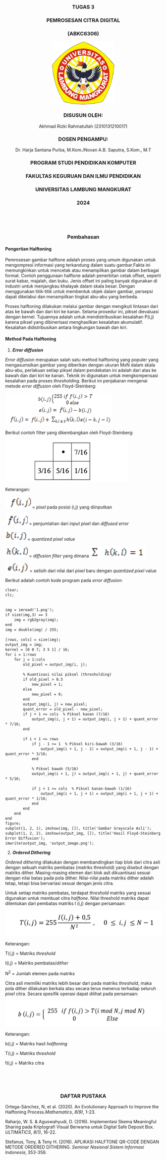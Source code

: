 <div align="center">

### TUGAS 3
### PEMROSESAN CITRA DIGITAL
### (ABKC6306)
 
<img src="lambangULM2021warna.png" alt="drawing" width="200"/> 

### DISUSUN OLEH:
Akhmad Rizki Rahmatullah (2310131210017)
### DOSEN PENGAMPU:
Dr. Harja Santana Purba, M.Kom./Novan A.B. Saputra, S.Kom., M.T

### PROGRAM STUDI PENDIDIKAN KOMPUTER
### FAKULTAS KEGURUAN DAN ILMU PENDIDIKAN
### UNIVERSITAS LAMBUNG MANGKURAT
### 2024

</div>
<br>
<br>
<br>

<div align="center">
 
### Pembahasan

</div>

#### Pengertian Halftoning

Pemrosesan gambar halftone adalah proses yang umum digunakan untuk mengompresi informasi yang terkandung dalam suatu gambar.Fakta ini memungkinkan untuk mencetak atau menampilkan gambar dalam berbagai format. Contoh penggunaan halftone adalah penerbitan cetak offset, seperti surat kabar, majalah, dan buku. Jenis offset ini paling banyak digunakan di industri untuk menjangkau khalayak dalam skala besar. Dengan menggunakan titik-titik untuk membentuk objek dalam gambar,  persepsi dapat dikelabui dan menampilkan tingkat abu-abu yang berbeda.

Proses halftoning dilakukan melalui gambar dengan mengikuti lintasan dari atas ke bawah dan dari kiri ke kanan. Selama prosedur ini, piksel dievaluasi dengan kernel. Tujuannya adalah untuk mendistribusikan kesalahan P(i,j) karena piksel yang dibinerisasi menghasilkan kesalahan akumulatif. Kesalahan didistribusikan antara lingkungan bawah dan kiri.

#### Method Pada Halftoning
1. **_Error diffusion_**

_Error diffusion_ merupakan salah satu method halftoning yang populer yang mengasumsikan gambar yang diberikan dengan ukuran MxN dalam skala abu-abu, perlakuan setiap piksel dalam pendekatan ini adalah dari atas ke bawah dan dari kiri ke kanan. Teknik ini digunakan untuk mengkompensasi kesalahan pada proses _thresholding_. Berikut ini penjabaran mengenai metode _error diffusion_ oleh Floyd-Steinberg:

![Errror diffusion](errordiffusion.png)

Berikut contoh filter yang dikembangkan oleh Floyd-Steinberg:

![Errror diffusion](errordiffusion2.png)

Keterangan:

![Errror diffusion](errordiffusion_rumus1.png) 
 = _pixel_ pada posisi (i,j) yang diinputkan

![Errror diffusion](errordiffusion_rumus2.png) 
 = penjumlahan dari _input pixel_ dan _diffused error_

![Errror diffusion](errordiffusion_rumus3.png) 
 = _quantized pixel value_

![Errror diffusion](errordiffusion_rumus4.png) 
 = _diffusion filter_ yang dimana ![Errror diffusion](errordiffusion_rumus5.png) 

![Errror diffusion](errordiffusion_rumus6.png) 
 = selisih dari nilai dari _pixel_ baru dengan
_quantized pixel_ value  

Berikut adalah contoh kode program pada _error diffusion_:
```matlab% Program MATLAB untuk Floyd-Steinberg Error Diffusion Dithering
clear;
clc;


img = imread('1.png');
if size(img,3) == 3
    img = rgb2gray(img);  
end
img = double(img) / 255;

[rows, cols] = size(img);
output_img = img;  
kernel = [0 0 7; 3 5 1] / 16;
for i = 1:rows
    for j = 1:cols
        old_pixel = output_img(i, j);

        % Kuantisasi nilai piksel (thresholding)
        if old_pixel > 0.5
            new_pixel = 1;
        else
            new_pixel = 0;
        end
        output_img(i, j) = new_pixel;
        quant_error = old_pixel - new_pixel;
        if j + 1 <= cols  % Piksel kanan (7/16)
            output_img(i, j + 1) = output_img(i, j + 1) + quant_error * 7/16;
        end

        if i + 1 <= rows
            if j - 1 >= 1  % Piksel kiri-bawah (3/16)
                output_img(i + 1, j - 1) = output_img(i + 1, j - 1) + quant_error * 3/16;
            end

            % Piksel bawah (5/16)
            output_img(i + 1, j) = output_img(i + 1, j) + quant_error * 5/16;

            if j + 1 <= cols  % Piksel kanan-bawah (1/16)
                output_img(i + 1, j + 1) = output_img(i + 1, j + 1) + quant_error * 1/16;
            end
        end
    end
end
figure;
subplot(1, 2, 1), imshow(img, []), title('Gambar Grayscale Asli');
subplot(1, 2, 2), imshow(output_img, []), title('Hasil Floyd-Steinberg Error Diffusion');
imwrite(output_img, 'output_image.png');

```

2. **_Ordered Dithering_**

_Ordered dithering_ dilakukan dengan membandingkan tiap blok dari citra asli dengan sebuah matriks pembatas (matriks threshold) yang disebut dengan matriks dither. Masing-masing elemen dari blok asli dikuantisasi sesuai dengan nilai batas pada pola dither. Nilai-nilai pada matriks dither adalah tetap, tetapi bisa bervariasi sesuai dengan jenis citra.

Untuk setiap matriks pembatas, terdapat _threshold_ matriks yang sesuai digunakan untuk membuat citra _halftone_. Nilai threshold matriks dapat ditentukan dari pembatas matriks I (i,j) dengan persamaan:

![Ordered Dithering](ordereddithering1.png)

Keterangan:

T(i,j) = Matriks _threshold_

I(i,j) = Matriks pembatas/_dither_

N<sup>2</sup> = Jumlah elemen pada matriks

Citra asli memiliki matriks lebih besar dari pada matriks _threshold_, maka pola dither dilakukan berkala atau secara terus menerus terhadap seluruh _pixel_ citra. Secara spesifik operasi dapat dilihat pada persamaan:

![Ordered Dithering](ordereddithering2.png)

Keterangan:

b(i,j) = Matriks hasil _halftoning_

T(i,j) = Matriks _threshold_

f(i,j) = Matriks citra

<br>
<br>
<br>

<div align="center">

### DAFTAR PUSTAKA

</div>

Ortega-Sánchez, N, et al. (2020).  An Evolutionary Approach to Improve the Halftoning Process._Mathematics_,  _8(9)_, 1-23.

Raharjo, W. S. & Aguswahyudi, D. (2016). Implementasi Skema Meaningful Sharing pada Kriptografi Visual Berwarna untuk Digital Safe Deposit Box. _ULTIMATICS_, _8(1)_, 16-22.

Stefanus, Tony, & Teny H. (2016). APLIKASI HALFTONE QR-CODE DENGAN METODE ORDERED DITHERING. _Seminar Nasional Sistem Informasi Indonesia_, 353-358.

